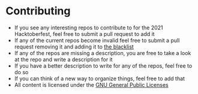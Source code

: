 # Contributing
* If you see any interesting repos to contribute to for the 2021 Hacktoberfest, feel free to submit a pull request to add it
* If any of the current repos become invalid feel free to submit a pull request removing it and adding it to [the blacklist](./blacklist)
* If any of the repos are missing a description, you are free to take a look at the repo and write a description for it
* If you have a better description to write for any of the repos, feel free to do so
* If you can think of a new way to organize things, feel free to add that
* All content is licensed under the [GNU General Public Licenses](./LICENSE)
